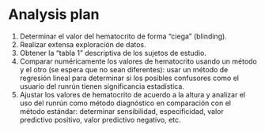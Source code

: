 # Analysis plan

1. Determinar el valor del hematocrito de forma “ciega” (blinding).
2. Realizar extensa exploración de datos.
3. Obtener la “tabla 1” descriptiva de los sujetos de estudio.
4. Comparar numéricamente los valores de hematocrito usando un método y el otro (se espera que no sean diferentes): usar un método de regresión lineal para determinar si los posibles confusores como el usuario del runrún tienen significancia estadística.
5. Ajustar los valores de hematocrito de acuerdo a la altura y analizar el uso del runrún como método diagnóstico en comparación con el método estándar: determinar sensibilidad, especificidad, valor predictivo positivo, valor predictivo negativo, etc.
